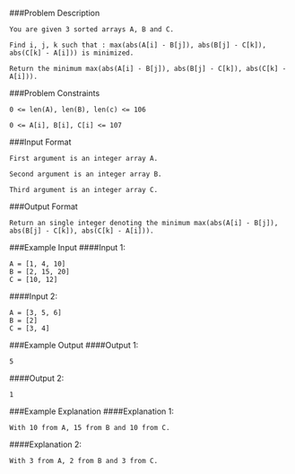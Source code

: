 ###Problem Description
```
You are given 3 sorted arrays A, B and C.

Find i, j, k such that : max(abs(A[i] - B[j]), abs(B[j] - C[k]), abs(C[k] - A[i])) is minimized.

Return the minimum max(abs(A[i] - B[j]), abs(B[j] - C[k]), abs(C[k] - A[i])).
```


###Problem Constraints
```
0 <= len(A), len(B), len(c) <= 106

0 <= A[i], B[i], C[i] <= 107
```


###Input Format
```
First argument is an integer array A.

Second argument is an integer array B.

Third argument is an integer array C.
```


###Output Format
```
Return an single integer denoting the minimum max(abs(A[i] - B[j]), abs(B[j] - C[k]), abs(C[k] - A[i])).
```


###Example Input
####Input 1:

```
A = [1, 4, 10]
B = [2, 15, 20]
C = [10, 12]
```
####Input 2:

```
A = [3, 5, 6]
B = [2]
C = [3, 4]
```

###Example Output
####Output 1:

```
5
```
####Output 2:

```
1
```


###Example Explanation
####Explanation 1:

```
With 10 from A, 15 from B and 10 from C.
```
####Explanation 2:

```
With 3 from A, 2 from B and 3 from C.
```